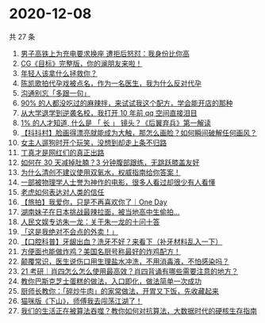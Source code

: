 # 2020-12-08

共 27 条

<!-- BEGIN ZHIHUVIDEO -->
<!-- 最后更新时间 Tue Dec 08 2020 15:06:56 GMT+0800 (CST) -->
1. [男子高铁上为充电要求换座 遭拒后怒怼：我身份比你高](https://www.zhihu.com/zvideo/1319234471271759872)
1. [CG《目标》完整版，你的澜朋友来啦！](https://www.zhihu.com/zvideo/1319568612127481856)
1. [年轻人该拿什么拯救你？](https://www.zhihu.com/zvideo/1319222872716967936)
1. [陈凯歌拍代孕戏被点名，作为一名医生，我为什么反对代孕](https://www.zhihu.com/zvideo/1319572989600612352)
1. [沟通别忘「多跟一句」](https://www.zhihu.com/zvideo/1319239253059276800)
1. [90% 的人都没吃过的麻辣拌，来试试我这个配方，学会能开店的那种](https://www.zhihu.com/zvideo/1318623353448583168)
1. [从大学退学到逆袭名校，我打开 10 年前 qq 空间直接泪目](https://www.zhihu.com/zvideo/1319345850683432960)
1. [1% 的人才知道, 什么是 「 长 」 镜头？《后翼弃兵》第一解读](https://www.zhihu.com/zvideo/1317492690007404544)
1. [【抖抖村】脸画得漂亮就能成为大触，那怎么画脸？如何瞬间破解任何画风？](https://www.zhihu.com/zvideo/1319323598004023296)
1. [女主人遛狗时开个玩笑，没想到却走上条不归路](https://www.zhihu.com/zvideo/1319233120471269376)
1. [丁真才是网红们的真正出路](https://www.zhihu.com/zvideo/1318641751381639168)
1. [如何在 30 天减掉肚腩？3 分钟腹部跟练，无跳跃膝盖友好](https://www.zhihu.com/zvideo/1319330292398829568)
1. [为什么清创不建议使用双氧水，权威指南给你答案！](https://www.zhihu.com/zvideo/1319392442714480640)
1. [一部被物理学人士誉为神作的电影，很多人看过却很少有人看懂](https://www.zhihu.com/zvideo/1319252055140007936)
1. [老虎如何表达对人类的信任](https://www.zhihu.com/zvideo/1319334440884203520)
1. [【旅拍】我爱你，只是不再喜欢你了｜One Day](https://www.zhihu.com/zvideo/1318191015761928192)
1. [湖南妹子在日本挑战最辣拉面，被当地高中生偷拍...](https://www.zhihu.com/zvideo/1319236908225265664)
1. [人民文娱专访朱一龙：关于朱一龙的十问十答](https://www.zhihu.com/zvideo/1319270499269496832)
1. [「这是我绝对不会点的外卖！」](https://www.zhihu.com/zvideo/1319347775876431872)
1. [【口腔科普】牙龈出血？洗牙不好？来看下（补牙材料乱入一下）](https://www.zhihu.com/zvideo/1319197886371172352)
1. [方便面也能做炸鸡？美国名厨号称最好的炸鸡配方！](https://www.zhihu.com/zvideo/1319253542956769280)
1. [颠覆常识，医生说伤口用生理盐水冲洗，不用消毒液，不怕感染吗？](https://www.zhihu.com/zvideo/1319023331349987328)
1. [21 考研｜肖四怎么怎么使用最高效？肖四背诵有哪些需要注意的地方？](https://www.zhihu.com/zvideo/1319014524834971648)
1. [教你巴斯克芝士蛋糕的做法，入口即化，做法简单一次成功](https://www.zhihu.com/zvideo/1319026422724784128)
1. [厨师长教你：「碎炒牛肉」的家常做法，开胃又下饭，先收藏起来](https://www.zhihu.com/zvideo/1319218461114142720)
1. [猫咪版《下山》，师傅我去闯荡江湖了！](https://www.zhihu.com/zvideo/1318916080107352064)
1. [我们的生活正在被算法吞噬？教你如何对抗算法，大数据时代的硬核生存指南](https://www.zhihu.com/zvideo/1318913523666890752)
<!-- END ZHIHUVIDEO -->
